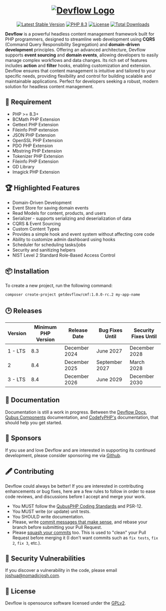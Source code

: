 <h1 align="center">
    <a href="https://getdevflow.com/" target="_blank"><img src="https://downloads.joshuaparker.blog/images/Devflow-Logo.png" alt="Devflow Logo"></a>
</h1>

<p align="center">
    <a href="https://getdevflow.com/"><img src="https://img.shields.io/packagist/v/getdevflow/cmf?label=Devflow" alt="Latest Stable Version"></a>
    <a href="https://www.php.net/"><img src="https://img.shields.io/badge/PHP-8.3-777BB4.svg?style=flat&logo=php" alt="PHP 8.3"/></a>
    <a href="https://packagist.org/packages/getdevflow/cmf"><img src="https://img.shields.io/packagist/l/getdevflow/cmf" alt="License"></a>
    <a href="https://packagist.org/packages/getdevflow/cmf"><img src="https://img.shields.io/packagist/dt/getdevflow/cmf" alt="Total Downloads"></a>
</p>

__Devflow__ is a powerful headless content management framework built for PHP programmers, designed to streamline web development 
using __CQRS__ (Command Query Responsibility Segregation) and __domain-driven development__ principles. Offering an advanced architecture, 
Devflow supports __event sourcing__ and __domain events__, allowing developers to easily manage complex workflows and data changes. 
Its rich set of features includes __action__ and __filter__ hooks, enabling customization and extension. Devflow ensures that 
content management is intuitive and tailored to your specific needs, providing flexibility and control for building scalable 
and maintainable applications. Perfect for developers seeking a robust, modern solution for headless content management.

## 📍 Requirement
- PHP >= 8.3+
- BCMath PHP Extension
- Gettext PHP Extension
- Fileinfo PHP extension
- JSON PHP Extension
- OpenSSL PHP Extension
- PDO PHP Extension 
- Mbstring PHP Extension 
- Tokenizer PHP Extension
- Fileinfo PHP Extension
- GD Library
- Imagick PHP Extension

## 🏆 Highlighted Features
- Domain-Driven Development
- Event Store for saving domain events
- Read Models for content, products, and users
- Serializer - supports serializing and deserialization of data
- CQRS & Event Sourcing
- Custom Content Types
- Provides a simple hook and event system without affecting core code
- Ability to customize admin dashboard using hooks
- Scheduler for scheduling tasks/jobs
- Security and sanitizing helpers
- NIST Level 2 Standard Role-Based Access Control

## 📦 Installation

To create a new project, run the following command:

```bash
composer create-project getdevflow/cmf:1.0.0-rc.2 my-app-name
```

## 🕑 Releases

| Version | Minimum PHP Version | Release Date  | Bug Fixes Until | Security Fixes Until |
|---------|---------------------|---------------|-----------------|----------------------|
| 1 - LTS | 8.3                 | December 2024 | June 2027       | December 2028        |
| 2       | 8.4                 | December 2025 | September 2027  | March 2028           |
| 3 - LTS | 8.4                 | December 2026 | June 2029       | December 2030        |

## 📘 Documentation

Documentation is still a work in progress. Between the [Devflow Docs](https://docs.getdevflow.com/), [Qubus Components](https://docs.qubusphp.com/) documentation,
and [CodefyPHP's](https://codefyphp.com/documentation/) documentation, that should help you get started.

## 🙌 Sponsors

If you use and love Devflow and are interested in supporting its continued development, please consider sponsoring me via [Github](https://github.com/sponsors/nomadicjosh).

## 🖋 Contributing

Devflow could always be better! If you are interested in contributing enhancements or bug fixes, here are a few
rules to follow in order to ease code reviews, and discussions before I accept and merge your work.
- You MUST follow the [QubusPHP Coding Standards](https://github.com/QubusPHP/qubus-coding-standard) and PSR-12.
- You MUST write (or update) unit tests.
- You SHOULD write documentation.
- Please, write [commit messages that make sense](http://tbaggery.com/2008/04/19/a-note-about-git-commit-messages.html),
  and rebase your branch before submitting your Pull Request.
- Please [squash your commits](http://gitready.com/advanced/2009/02/10/squashing-commits-with-rebase.html) too.
  This is used to "clean" your Pull Request before merging it (I don't want commits such as `fix tests`, `fix 2`, `fix 3`,
  etc.).

## 🔐 Security Vulnerabilities

If you discover a vulnerability in the code, please email [joshua@nomadicjosh.com](mailto:joshua@nomadicjosh.com).

## 📄 License

Devflow is opensource software licensed under the [GPLv2](https://opensource.org/license/gpl-2-0).